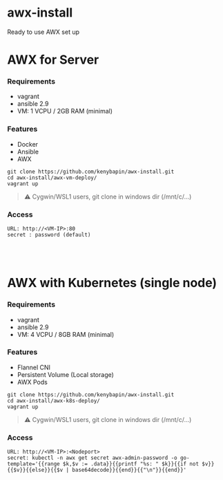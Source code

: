 # awx-install
Ready to use AWX set up

# AWX for Server

### Requirements
- vagrant
- ansible 2.9
- VM: 1 VCPU / 2GB RAM (minimal)

### Features
-  Docker
-  Ansible
-  AWX

```
git clone https://github.com/kenybapin/awx-install.git
cd awx-install/awx-vm-deploy/
vagrant up
```
> :warning: Cygwin/WSL1 users, git clone in windows dir (/mnt/c/...)

### Access
```
URL: http://<VM-IP>:80
secret : password (default)
```
<br>
<br>

# AWX with Kubernetes (single node)

### Requirements
- vagrant
- ansible 2.9
- VM: 4 VCPU / 8GB RAM (minimal)

### Features

-  Flannel CNI
-  Persistent Volume (Local storage)
-  AWX Pods

```
git clone https://github.com/kenybapin/awx-install.git
cd awx-install/awx-k8s-deploy/
vagrant up
```
> :warning: Cygwin/WSL1 users, git clone in windows dir (/mnt/c/...)
> 
### Access
```
URL: http://<VM-IP>:<Nodeport>
secret: kubectl -n awx get secret awx-admin-password -o go-template='{{range $k,$v := .data}}{{printf "%s: " $k}}{{if not $v}}{{$v}}{{else}}{{$v | base64decode}}{{end}}{{"\n"}}{{end}}'
```

